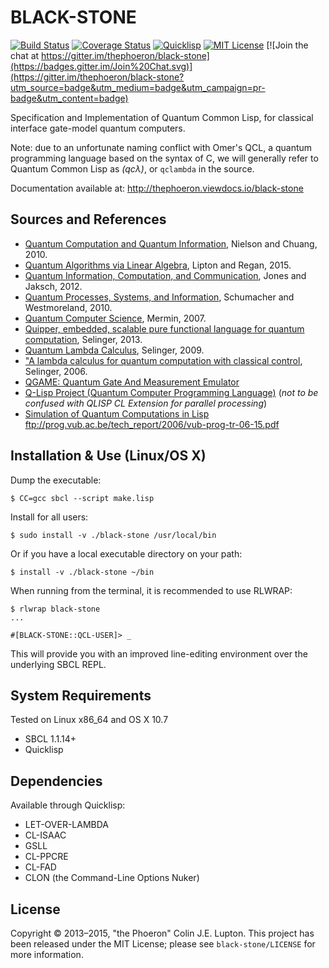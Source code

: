 # BLACK-STONE

[![Build Status](https://travis-ci.org/thephoeron/black-stone.svg)](https://travis-ci.org/thephoeron/black-stone)
[![Coverage Status](http://coveralls.io/repos/thephoeron/black-stone/badge.svg?branch=master&service=github)](http://coveralls.io/github/thephoeron/black-stone?branch=master)
[![Quicklisp](http://quickdocs.org/badge/black-stone.svg)](http://quickdocs.org/black-stone/)
[![MIT License](https://img.shields.io/badge/license-MIT-blue.svg)](./LICENSE)
[![Join the chat at https://gitter.im/thephoeron/black-stone](https://badges.gitter.im/Join%20Chat.svg)](https://gitter.im/thephoeron/black-stone?utm_source=badge&utm_medium=badge&utm_campaign=pr-badge&utm_content=badge)

Specification and Implementation of Quantum Common Lisp, for classical interface gate-model quantum computers.

Note: due to an unfortunate naming conflict with Omer's QCL, a quantum programming language based on the syntax of C, we will generally refer to Quantum Common Lisp as *(qcλ)*, or `qclambda` in the source.

Documentation available at: http://thephoeron.viewdocs.io/black-stone

## Sources and References

* [Quantum Computation and Quantum Information](), Nielson and Chuang, 2010.
* [Quantum Algorithms via Linear Algebra](), Lipton and Regan, 2015.
* [Quantum Information, Computation, and Communication](), Jones and Jaksch, 2012.
* [Quantum Processes, Systems, and Information](), Schumacher and Westmoreland, 2010.
* [Quantum Computer Science](), Mermin, 2007.
* [Quipper, embedded, scalable pure functional language for quantum computation](http://www.mathstat.dal.ca/~selinger/quipper/), Selinger, 2013.
* [Quantum Lambda Calculus](http://www.mathstat.dal.ca/~selinger/papers/#qlambdabook), Selinger, 2009.
* ["A lambda calculus for quantum computation with classical control](http://www.mathstat.dal.ca/~selinger/papers/#qlambda), Selinger, 2006.
* [QGAME: Quantum Gate And Measurement Emulator](http://faculty.hampshire.edu/lspector/qgame.html)
* [Q-Lisp Project (Quantum Computer Programming Language)](http://www.schloerconsulting.com/quantum-computer-q-lisp-programming-language) (*not to be confused with QLISP CL Extension for parallel processing*)
* [Simulation of Quantum Computations in Lisp](ftp://prog.vub.ac.be/tech_report/2006/vub-prog-tr-06-15.pdf) ftp://prog.vub.ac.be/tech_report/2006/vub-prog-tr-06-15.pdf

## Installation & Use (Linux/OS X)

Dump the executable:

    $ CC=gcc sbcl --script make.lisp

Install for all users:

    $ sudo install -v ./black-stone /usr/local/bin

Or if you have a local executable directory on your path:

    $ install -v ./black-stone ~/bin

When running from the terminal, it is recommended to use RLWRAP:

    $ rlwrap black-stone
    ...

    #[BLACK-STONE::QCL-USER]> _

This will provide you with an improved line-editing environment over the underlying SBCL REPL.

## System Requirements

Tested on Linux x86_64 and OS X 10.7

* SBCL 1.1.14+
* Quicklisp

## Dependencies

Available through Quicklisp:

* LET-OVER-LAMBDA
* CL-ISAAC
* GSLL
* CL-PPCRE
* CL-FAD
* CLON (the Command-Line Options Nuker)

## License

Copyright &copy; 2013&ndash;2015, "the Phoeron" Colin J.E. Lupton.  This project has been released under the MIT License; please see `black-stone/LICENSE` for more information.
